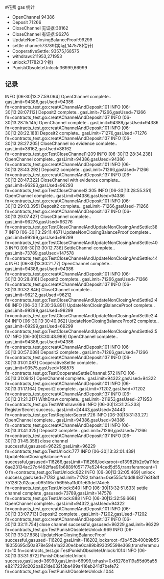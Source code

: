 #花费 gas 统计
* OpenChannel 94386
* Deposit 71266
* CloseChannel 无证据:38162
* CloseChannel 有证据:96276
* UpdateNonClosingBalanceProof:99299
* settle channel:73789(实际),147578(估计)
* CooperativeSettle: 93575,168575
* withdraw:211953,271953
* unlock:71782(3个锁)
* PunishObsoleteUnlock:36999,66999


## 记录
INFO [06-30|13:27:59.064] OpenChannel complete.. gasLimit=94386,gasUsed=94386 fn=contracts_test.go:creatAChannelAndDeposit:101
INFO [06-30|13:28:07.112] Deposit2 complete.. gasLimit=71266,gasUsed=71266 fn=contracts_test.go:creatAChannelAndDeposit:137
INFO [06-30|13:28:15.145] OpenChannel complete.. gasLimit=94386,gasUsed=94386 fn=contracts_test.go:creatAChannelAndDeposit:101
INFO [06-30|13:28:22.188] Deposit2 complete.. gasLimit=71276,gasUsed=71276 fn=contracts_test.go:creatAChannelAndDeposit:137
INFO [06-30|13:28:27.205] CloseChannel no evidence complete.. gasLimit=38162,gasUsed=38162 fn=contracts_test.go:TestCloseChannel1:209
INFO [06-30|13:28:34.238] OpenChannel complete.. gasLimit=94386,gasUsed=94386 fn=contracts_test.go:creatAChannelAndDeposit:101
INFO [06-30|13:28:43.292] Deposit2 complete.. gasLimit=71266,gasUsed=71266 fn=contracts_test.go:creatAChannelAndDeposit:137
INFO [06-30|13:28:47.322] CloseChannel with evidence  complete.. gasLimit=96293,gasUsed=96293 fn=contracts_test.go:TestCloseChannel2:305
INFO [06-30|13:28:55.351] OpenChannel complete.. gasLimit=94386,gasUsed=94386 fn=contracts_test.go:creatAChannelAndDeposit:101
INFO [06-30|13:29:03.395] Deposit2 complete.. gasLimit=71266,gasUsed=71266 fn=contracts_test.go:creatAChannelAndDeposit:137
INFO [06-30|13:29:07.427] CloseChannel   complete.. gasLimit=96276,gasUsed=96276 fn=contracts_test.go:TestCloseChannelAndUpdateNonClosingAndSettle:387
INFO [06-30|13:29:11.467] UpdateNonClosingBalanceProof   complete.. gasLimit=99299,gasUsed=99299 fn=contracts_test.go:TestCloseChannelAndUpdateNonClosingAndSettle:403
INFO [06-30|13:30:12.736] SettleChannel  complete.. gasLimit=73789,gasUsed=147578 fn=contracts_test.go:TestCloseChannelAndUpdateNonClosingAndSettle:444
INFO [06-30|13:30:21.77] OpenChannel complete.. gasLimit=94386,gasUsed=94386 fn=contracts_test.go:creatAChannelAndDeposit:101
INFO [06-30|13:30:28.816] Deposit2 complete.. gasLimit=71266,gasUsed=71266 fn=contracts_test.go:creatAChannelAndDeposit:137
INFO [06-30|13:30:32.846] CloseChannel   complete.. gasLimit=96212,gasUsed=96212 fn=contracts_test.go:TestCloseChannelAndUpdateNonClosingAndSettle2:468
INFO [06-30|13:30:36.891] UpdateNonClosingBalanceProof   complete.. gasLimit=99299,gasUsed=99299 fn=contracts_test.go:TestCloseChannelAndUpdateNonClosingAndSettle2:484
INFO [06-30|13:30:40.962] UpdateNonClosingBalanceProof2   complete.. gasLimit=69299,gasUsed=69299 fn=contracts_test.go:TestCloseChannelAndUpdateNonClosingAndSettle2:507
INFO [06-30|13:30:48.989] OpenChannel complete.. gasLimit=94386,gasUsed=94386 fn=contracts_test.go:creatAChannelAndDeposit:101
INFO [06-30|13:30:57.038] Deposit2 complete.. gasLimit=71266,gasUsed=71266 fn=contracts_test.go:creatAChannelAndDeposit:137
INFO [06-30|13:31:01.087] CooperativeSettle   complete.. gasLimit=93575,gasUsed=168575 fn=contracts_test.go:TestCooperateSettleChannel:572
INFO [06-30|13:31:09.12] OpenChannel complete.. gasLimit=94322,gasUsed=94322 fn=contracts_test.go:creatAChannelAndDeposit:101
INFO [06-30|13:31:17.164] Deposit2 complete.. gasLimit=71202,gasUsed=71202 fn=contracts_test.go:creatAChannelAndDeposit:137
INFO [06-30|13:31:21.217] WithDraw complete.. gasLimit=211953,gasUsed=271953 fn=contracts_test.go:TestWithdraw:696
INFO [06-30|13:31:25.233] RegisterSecret success.. gasLimit=24443,gasUsed=24443 fn=contracts_test.go:TestRegisterSecret:726
INFO [06-30|13:31:33.27] OpenChannel complete.. gasLimit=94386,gasUsed=94386 fn=contracts_test.go:creatAChannelAndDeposit:101
INFO [06-30|13:31:41.325] Deposit2 complete.. gasLimit=71266,gasUsed=71266 fn=contracts_test.go:creatAChannelAndDeposit:137
INFO [06-30|13:31:45.358] close channel successful,gasused=96229,gasLimit=96229 fn=contracts_test.go:TestUnlock:777
INFO [06-30|13:32:01.439] UpdateNonClosingBalanceProof successful,gasused=116266,gasLimit=116266,locksroot=d13982fb2e9a11fdc6ae23134ac27c4492ffae91b6889f057177e5244ced5d55,transferamount=10 fn=contracts_test.go:TestUnlock:822
INFO [06-30|13:32:05.469] unlock success,gasUsed=71782,gasLimit=71782,txhash=0xe555cfddd84827e3f8df75128f2d12aacc0951f6c756955a11d01e63def74de5 fn=contracts_test.go:TestUnlock:840
INFO [06-30|13:32:51.633] settle channel complete ,gasused=73789,gasLimit=147578 fn=contracts_test.go:TestUnlock:888
INFO [06-30|13:32:59.668] OpenChannel complete.. gasLimit=94322,gasUsed=94322 fn=contracts_test.go:creatAChannelAndDeposit:101
INFO [06-30|13:33:07.713] Deposit2 complete.. gasLimit=71202,gasUsed=71202 fn=contracts_test.go:creatAChannelAndDeposit:137
INFO [06-30|13:33:11.754] close channel successful,gasused=96229,gasLimit=96229 fn=contracts_test.go:TestPunishObsoleteUnlock:969
INFO [06-30|13:33:27.838] UpdateNonClosingBalanceProof successful,gasused=116202,gasLimit=116202,locksroot=f3b452b400b9b5518055695d50a878e594e1a3230e4be6ca89b893095598e368,transferamount=10 fn=contracts_test.go:TestPunishObsoleteUnlock:1014
INFO [06-30|13:33:31.872] PunishObsoleteUnlock success,gasUsed=36999,gasLimit=66999,txhash=0xf8278b119a55d05a55e8217239d202ba821de632f3ba499a416eb241d7befe72 fn=contracts_test.go:TestPunishObsoleteUnlock:1044
